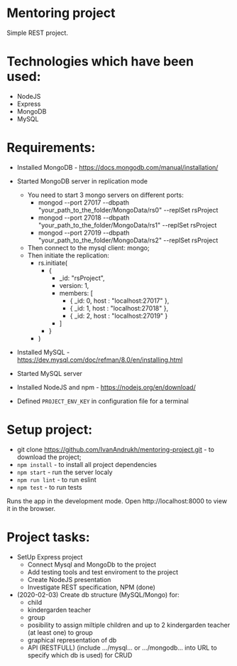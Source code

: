 # Mentoring project

Simple REST project.

# Technologies which have been used:
* NodeJS
* Express
* MongoDB
* MySQL

# Requirements:
* Installed MongoDB - https://docs.mongodb.com/manual/installation/
* Started MongoDB server in replication mode
    *  You need to start 3 mongo servers on different ports:
        - mongod --port 27017 --dbpath "your_path_to_the_folder/MongoData/rs0" --replSet rsProject
        - mongod --port 27018 --dbpath "your_path_to_the_folder/MongoData/rs1" --replSet rsProject
        - mongod --port 27019 --dbpath "your_path_to_the_folder/MongoData/rs2" --replSet rsProject
    * Then connect to the mysql client: mongo;
    * Then initiate the replication: 
        -  rs.initiate(
            -  {
                -  _id: "rsProject",
                -  version: 1,
                -  members: [
                    -  { _id: 0, host : "localhost:27017" },
                    -  { _id: 1, host : "localhost:27018" },
                    -  { _id: 2, host : "localhost:27019" }
                -  ]
            -  }
        -  )

* Installed MySQL - https://dev.mysql.com/doc/refman/8.0/en/installing.html
* Started MySQL server

* Installed NodeJS and npm - https://nodejs.org/en/download/
* Defined `PROJECT_ENV_KEY` in configuration file for a terminal

# Setup project:
* git clone https://github.com/IvanAndrukh/mentoring-project.git - to download the project;
* `npm install` - to install all project dependencies
* `npm start` - run the server localy
* `npm run lint` - to run eslint
* `npm test` - to run tests



Runs the app in the development mode.
Open http://localhost:8000 to view it in the browser.

# Project tasks:

* SetUp Express project
    - Connect Mysql and MongoDb to the project
    - Add testing tools and test enviroment to the project
    - Create NodeJS presentation
    - Investigate REST specification, NPM 
    (done)
* (2020-02-03) Create db structure (MySQL/Mongo) for:
   - child
   - kindergarden teacher
   - group
   - posibility to assign miltiple children and up to 2 kindergarden teacher (at least one) to group
   - graphical representation of db 
   - API (RESTFULL) (include .../mysql... or .../mongodb...  into URL to specify which db is used) for CRUD 
    
